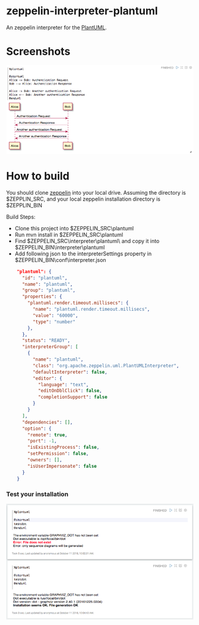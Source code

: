 # zeppelin-interpreter-plantuml

An zeppelin interpreter for the [PlantUML](http://plantuml.com/). 

# Screenshots

![Alice and Bot](./data/alice-bob.png)

# How to build

You should clone [zeppelin](https://github.com/apache/zeppelin) into your local drive. Assuming the directory is $ZEPPLIN_SRC, and your local zeppelin installation directory is $ZEPPLIN_BIN

Build Steps:

  - Clone this project into $ZEPPELIN_SRC\plantuml
  - Run mvn install in $ZEPPELIN_SRC\plantuml
  - Find $ZEPPELIN_SRC\interpreter\plantuml\ and copy it into $ZEPPELIN_BIN\interpreter\plantuml
  - Add following json to the interpreterSettings property in $ZEPPELIN_BIN\conf\interpreter.json

```json
    "plantuml": {
      "id": "plantuml",
      "name": "plantuml",
      "group": "plantuml",
      "properties": {
        "plantuml.render.timeout.millisecs": {
          "name": "plantuml.render.timeout.millisecs",
          "value": "60000",
          "type": "number"
        },
      },
      "status": "READY",
      "interpreterGroup": [
        {
          "name": "plantuml",
          "class": "org.apache.zeppelin.uml.PlantUMLInterpreter",
          "defaultInterpreter": false,
          "editor": {
            "language": "text",
            "editOnDblClick": false,
            "completionSupport": false
          }
        }
      ],
      "dependencies": [],
      "option": {
        "remote": true,
        "port": -1,
        "isExistingProcess": false,
        "setPermission": false,
        "owners": [],
        "isUserImpersonate": false
      }
    }
```

### Test your installation

![Testing](./data/testdot.png)